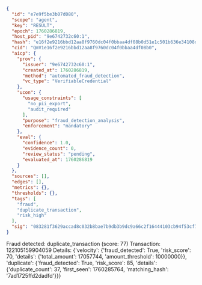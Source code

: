 ```json
{
  "id": "e7e9f5be3b07d080",
  "scope": "agent",
  "key": "RESULT",
  "epoch": 1760286819,
  "host_pid": "9e6742732c60:1",
  "hash": "e16f2e9216bbd12aa8f9760dc04f0bbaa4df08b0d51e1c501b636e34108d5e39",
  "cid": "QmV1e16f2e9216bbd12aa8f9760dc04f0bbaa4df08b0",
  "aicp": {
    "prov": {
      "issuer": "9e6742732c60:1",
      "created_at": 1760286819,
      "method": "automated_fraud_detection",
      "vc_type": "VerifiableCredential"
    },
    "ucon": {
      "usage_constraints": [
        "no_pii_export",
        "audit_required"
      ],
      "purpose": "fraud_detection_analysis",
      "enforcement": "mandatory"
    },
    "eval": {
      "confidence": 1.0,
      "evidence_count": 0,
      "review_status": "pending",
      "evaluated_at": 1760286819
    }
  },
  "sources": [],
  "edges": [],
  "metrics": {},
  "thresholds": {},
  "tags": [
    "fraud",
    "duplicate_transaction",
    "risk_high"
  ],
  "sig": "083281f3629accad8c032b8bae7b9db3b9dc9a66c2f16444103cb94f53cf7b87"
}
```

Fraud detected: duplicate_transaction (score: 77)
Transaction: 122105159904059
Details: {'velocity': {'fraud_detected': True, 'risk_score': 70, 'details': {'total_amount': 17057744, 'amount_threshold': 10000000}}, 'duplicate': {'fraud_detected': True, 'risk_score': 85, 'details': {'duplicate_count': 37, 'first_seen': 1760285764, 'matching_hash': '7ad1725ffd2dadfd'}}}
